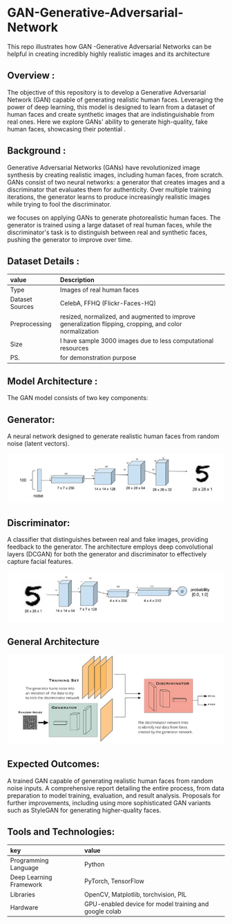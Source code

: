 # GAN-Generative-Adversarial-Network
This repo illustrates how GAN -Generative Adversarial Networks can be helpful in creating incredibly highly realistic images and its architecture

## Overview :

The objective of this repository is to develop a Generative Adversarial Network (GAN) capable of generating realistic human faces. Leveraging the power of deep learning, this model is designed to learn from a dataset of human faces and create synthetic images that are indistinguishable from real ones. Here we explore GANs' ability to generate high-quality, fake human faces, showcasing their potential .

## Background :
 Generative Adversarial Networks (GANs) have revolutionized image synthesis by creating realistic images, including human faces, from scratch. GANs consist of two neural networks:
a generator that creates images and a discriminator that evaluates them for authenticity. Over multiple training iterations, the generator learns to produce increasingly realistic images while trying to fool the discriminator.

we focuses on applying GANs to generate photorealistic human faces. The generator is trained using a large dataset of real human faces, while the discriminator's task is to distinguish between real and synthetic faces, pushing the generator to improve over time.

## Dataset Details :

| value     | Description |
| :------- | :------------------------- |
| Type | Images of real human faces|
| Dataset Sources| CelebA, FFHQ (Flickr-Faces-HQ) |
|Preprocessing|resized, normalized, and augmented to improve generalization flipping, cropping, and color normalization|
| Size | I have sample 3000 images due to less computational resources |
|PS.|for demonstration purpose|


## Model Architecture :
The GAN model consists of two key components:
## Generator: 
A neural network designed to generate realistic human faces from random noise (latent vectors).

![sample frame ](/generator.png)

## Discriminator:
A classifier that distinguishes between real and fake images, providing feedback to the generator.
The architecture employs deep convolutional layers (DCGAN) for both the generator and discriminator to effectively capture facial features.

![sample frame ](/discriminator.png)

## General Architecture

![sample frame ](/img2.png)

## Expected Outcomes:
A trained GAN capable of generating realistic human faces from random noise inputs.
A comprehensive report detailing the entire process, from data preparation to model training, evaluation, and result analysis.
Proposals for further improvements, including using more sophisticated GAN variants such as StyleGAN for generating higher-quality faces.
 
 ## Tools and Technologies:

| key   | value |
|:------- | :------------------------- |
| Programming Language| Python|
| Deep Learning Framework| PyTorch, TensorFlow |
|Libraries|OpenCV, Matplotlib, torchvision, PIL|
| Hardware|GPU-enabled device for model training and google colab|